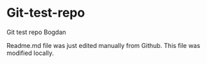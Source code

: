 # Git-test-repo

Git test repo Bogdan

Readme.md file was just edited manually from Github. This file was modified locally.
